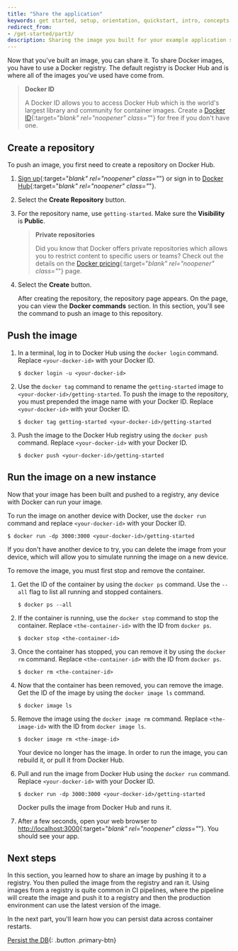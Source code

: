 ```yaml
---
title: "Share the application"
keywords: get started, setup, orientation, quickstart, intro, concepts, containers, docker desktop, docker hub, sharing 
redirect_from:
- /get-started/part3/
description: Sharing the image you built for your example application so you can run it else where and other developers can use it
---
```


Now that you've built an image, you can share it. To share Docker images, you have to use a Docker registry. The default registry is Docker Hub and is where all of the images you've used have come from.

> **Docker ID**
>
> A Docker ID allows you to access Docker Hub which is the world's largest library and community for container images. Create a [Docker ID](https://hub.docker.com/signup){:target="_blank" rel="noopener" class="_"} for free if you don't have one.


## Create a repository

To push an image, you first need to create a repository on Docker Hub.

1. [Sign up](https://www.docker.com/pricing?utm_source=docker&utm_medium=webreferral&utm_campaign=docs_driven_upgrade){:target="_blank" rel="noopener" class="_"} or sign in to [Docker Hub](https://hub.docker.com){:target="_blank" rel="noopener" class="_"}.

2. Select the **Create Repository** button.

3. For the repository name, use `getting-started`. Make sure the **Visibility** is **Public**.

    > **Private repositories**
    >
    > Did you know that Docker offers private repositories which allows you to restrict content to specific users or teams? Check out the details on the [Docker pricing](https://www.docker.com/pricing?utm_source=docker&utm_medium=webreferral&utm_campaign=docs_driven_upgrade){:target="_blank" rel="noopener" class="_"} page.

4. Select the **Create** button.

   After creating the repository, the repository page appears. On the page, you can view the **Docker commands** section. In this section, you'll see the command to push an image to this repository.

## Push the image

1. In a terminal, log in to Docker Hub using the `docker login` command. Replace `<your-docker-id>` with your Docker ID.

   ```console
   $ docker login -u <your-docker-id>
   ```

2. Use the `docker tag` command to rename the `getting-started` image to `<your-docker-id>/getting-started`. To push the image to the repository, you must prepended the image name with your Docker ID. Replace `<your-docker-id>` with your Docker ID.

   ```console
   $ docker tag getting-started <your-docker-id>/getting-started
   ```

3. Push the image to the Docker Hub registry using the `docker push` command. Replace `<your-docker-id>` with your Docker ID.

   ```console
   $ docker push <your-docker-id>/getting-started
   ```

## Run the image on a new instance

Now that your image has been built and pushed to a registry, any device with Docker can run your image.

To run the image on another device with Docker, use the `docker run` command and replace `<your-docker-id>` with your Docker ID.

   ```console
   $ docker run -dp 3000:3000 <your-docker-id>/getting-started
   ```

If you don't have another device to try, you can delete the image from your device, which will allow you to simulate running the image on a new device.

To remove the image, you must first stop and remove the container.

1. Get the ID of the container by using the `docker ps` command. Use the `--all` flag to list all running and stopped containers.

   ```console
   $ docker ps --all
   ```

2. If the container is running, use the `docker stop` command to stop the container. Replace `<the-container-id>` with the ID from `docker ps`.

   ```console
   $ docker stop <the-container-id>
   ```

3. Once the container has stopped, you can remove it by using the `docker rm` command. Replace `<the-container-id>` with the ID from `docker ps`.

   ```console
   $ docker rm <the-container-id>
   ```

4. Now that the container has been removed, you can remove the image. Get the ID of the image by using the `docker image ls` command.

   ```console
   $ docker image ls
   ```

5. Remove the image using the `docker image rm` command. Replace `<the-image-id>` with the ID from `docker image ls`.

   ```console
   $ docker image rm <the-image-id>
   ```

   Your device no longer has the image. In order to run the image, you can rebuild it, or pull it from Docker Hub.

6. Pull and run the image from Docker Hub using the `docker run` command. Replace `<your-docker-id>` with your Docker ID.

   ```console
   $ docker run -dp 3000:3000 <your-docker-id>/getting-started
   ```

   Docker pulls the image from Docker Hub and runs it.

7. After a few seconds, open your web browser to [http://localhost:3000](http://localhost:3000){:target="_blank" rel="noopener" class="_"}.
   You should see your app.

## Next steps

In this section, you learned how to share an image by pushing it to a registry. You then pulled the image from the registry and ran it. Using images from a registry is quite common in CI pipelines, where the pipeline will create the image and push it to a registry and then the production environment can use the latest version of the image.

In the next part, you'll learn how you can persist data across container restarts.

[Persist the DB](05_persisting_data.md){: .button  .primary-btn}
